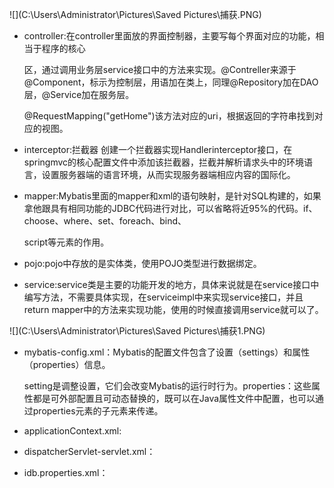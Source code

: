 ![](C:\Users\Administrator\Pictures\Saved Pictures\捕获.PNG)





- controller:在controller里面放的界面控制器，主要写每个界面对应的功能，相当于程序的核心

  区，通过调用业务层service接口中的方法来实现。@Contreller来源于@Component，标示为控制层，用语加在类上，同理@Repository加在DAO层，@Service加在服务层。

  @RequestMapping("getHome")该方法对应的uri，根据返回的字符串找到对应的视图。

- interceptor:拦截器 创建一个拦截器实现Handlerinterceptor接口，在springmvc的核心配置文件中添加该拦截器，拦截并解析请求头中的环境语言，设置服务器端的语言环境，从而实现服务器端相应内容的国际化。

- mapper:Mybatis里面的mapper和xml的语句映射，是针对SQL构建的，如果拿他跟具有相同功能的JDBC代码进行对比，可以省略将近95%的代码。if、choose、where、set、foreach、bind、

  script等元素的作用。

- pojo:pojo中存放的是实体类，使用POJO类型进行数据绑定。

- service:service类是主要的功能开发的地方，具体来说就是在service接口中编写方法，不需要具体实现，在serviceimpl中来实现service接口，并且return mapper中的方法来实现功能，使用的时候直接调用service就可以了。



![](C:\Users\Administrator\Pictures\Saved Pictures\捕获1.PNG)

- mybatis-config.xml：Mybatis的配置文件包含了设置（settings）和属性（properties）信息。

  setting是调整设置，它们会改变Mybatis的运行时行为。properties：这些属性都是可外部配置且可动态替换的，既可以在Java属性文件中配置，也可以通过properties元素的子元素来传递。

- applicationContext.xml:

- dispatcherServlet-servlet.xml：
- idb.properties.xml：